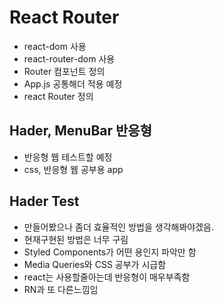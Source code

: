 # React Router 
- react-dom 사용
- react-router-dom 사용
- Router 컴포넌트 정의 
- App.js 공통해더 적용 예정 
- react Router 정의
## Hader, MenuBar 반응형 
- 반응형 웹 테스트할 예정
- css, 반응형 웹 공부용 app

## Hader Test
- 만들어봤으나 좀더 효율적인 방법을 생각해봐야겠음.
- 현재구현된 방법은 너무 구림 
- Styled Components가 어떤 용인지 파악만 함
- Media Queries와 CSS 공부가 시급함
- react는 사용할줄아는데 반응형이 매우부족함
- RN과 또 다른느낌임 
